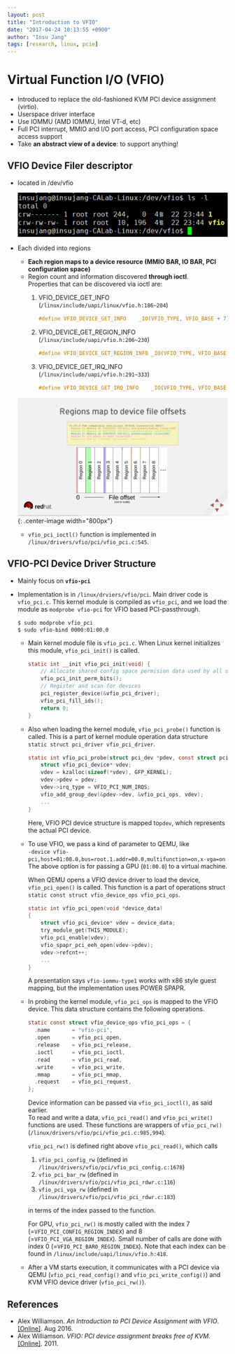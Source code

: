 ```yaml
---
layout: post
title: "Introduction to VFIO"
date: "2017-04-24 10:13:55 +0900"
author: "Insu Jang"
tags: [research, linux, pcie]
---
```


# Virtual Function I/O (VFIO)
- Introduced to replace the old-fashioned KVM PCI device assignment (virtio).
- Userspace driver interface
- Use IOMMU (AMD IOMMU, Intel VT-d, etc)
- Full PCI interrupt, MMIO and I/O port access, PCI configuration space access support
- Take **an abstract view of a device**: to support anything!

## VFIO Device Filer descriptor
- located in /dev/vfio

    ![vfio_list](/assets/images/vfio_list.png)
- Each divided into regions
    - **Each region maps to a device resource (MMIO BAR, IO BAR, PCI configuration space)**
    - Region count and information discovered **through ioctl**.  
    Properties that can be discovered via ioctl are:
        1. VFIO_DEVICE_GET_INFO (`/linux/include/uapi/linux/vfio.h:186~204`)

            ```c
            #define VFIO_DEVICE_GET_INFO    _IO(VFIO_TYPE, VFIO_BASE + 7)
            ```
        2. VFIO_DEVICE_GET_REGION_INFO (`/linux/include/uapi/vfio.h:206~230`)

            ```c
            #define VFIO_DEVICE_GET_REGION_INFO _IO(VFIO_TYPE, VFIO_BASE + 8)
            ```
        3. VFIO_DEVICE_GET_IRQ_INFO (`/linux/include/uapi/vfio.h:291~333`)

            ```c
            #define VFIO_DEVICE_GET_IRQ_INFO    _IO(VFIO_TYPE, VFIO_BASE + 9)
            ```

    ![vfio_regionmap](/assets/images/vfio_regionmap.png){: .center-image width="800px"}
    - `vfio_pci_ioctl()` function is implemented in `/linux/drivers/vfio/pci/vfio_pci.c:545`.

## VFIO-PCI Device Driver Structure
- Mainly focus on **`vfio-pci`**
- Implementation is in `/linux/drviers/vfio/pci`. Main driver code is `vfio_pci.c`. This kernel module is compiled as `vfio_pci`, and we load the module as `modprobe vfio-pci` for VFIO based PCI-passthrough.

    ```
    $ sudo modprobe vfio_pci
    $ sudo vfio-bind 0000:01:00.0
    ```
    - Main kernel module file is `vfio_pci.c`. When Linux kernel initializes this module, `vfio_pci_init()` is called.

        ```c
        static int __init vfio_pci_init(void) {
            // Allocate shared config space permision data used by all devices
            vfio_pci_init_perm_bits();
            // Register and scan for devices
            pci_register_device(&vfio_pci_driver);
            vfio_pci_fill_ids();
            return 0;
        }
        ```
    - Also when loading the kernel module, `vfio_pci_probe()` function is called. This is a part of kernel module operation data structure `static struct pci_driver vfio_pci_driver`.

        ```c
        static int vfio_pci_probe(struct pci_dev *pdev, const struct pci_device_id *id) {
            struct vfio_pci_device* vdev;
            vdev = kzalloc(sizeof(*vdev), GFP_KERNEL);
            vdev->pdev = pdev;
            vdev->irq_type = VFIO_PCI_NUM_IRQS;
            vfio_add_group_dev(&pdev->dev, &vfio_pci_ops, vdev);
            ...
        }
        ```

        Here, VFIO PCI device structure is mapped to`pdev`, which represents the actual PCI device.

    - To use VFIO, we pass a kind of parameter to QEMU, like  
    `-device vfio-pci,host=01:00.0,bus=root.1.addr=00.0,multifunction=on,x-vga=on`  
    The above option is for passing a GPU (`01:00.0`) to a virtual machine.

        When QEMU opens a VFIO device driver to load the device, `vfio_pci_open()` is called. This function is a part of operations struct `static const struct vfio_device_ops vfio_pci_ops`.

        ```c
        static int vfio_pci_open(void *device_data)
        {
            struct vfio_pci_device* vdev = device_data;
            try_module_get(THIS_MODULE);
            vfio_pci_enable(vdev);
            vfio_spapr_pci_eeh_open(vdev->pdev);
            vdev->refcnt++;
            ...
        }
        ```
        A presentation says `vfio-iommu-type1` works with x86 style guest mapping, but the implementation uses POWER SPAPR.

    - In probing the kernel module, `vfio_pci_ops` is mapped to the VFIO device. This data structure contains the following operations.

        ```c
        static const struct vfio_device_ops vfio_pci_ops = {
          .name       = "vfio-pci",
          .open       = vfio_pci_open,
          .release    = vfio_pci_release,
          .ioctl      = vfio_pci_ioctl,
          .read       = vfio_pci_read,
          .write      = vfio_pci_write,
          .mmap       = vfio_pci_mmap,
          .request    = vfio_pci_request,
        };
        ```

        Device information can be passed via `vfio_pci_ioctl()`, as said earlier.  
        To read and write a data, `vfio_pci_read()` and `vfio_pci_write()` functions are used.
        These functions are wrappers of `vfio_pci_rw()` (`/linux/drivers/vfio/pci/vfio_pci.c:985,994`).

        `vfio_pci_rw()` is defined right above `vfio_pci_read()`, which calls
        1. `vfio_pci_config_rw` (defined in `/linux/drivers/vfio/pci/vfio_pci_config.c:1678`)
        2. `vfio_pci_bar_rw` (defined in `/linux/drivers/vfio/pci/vfio_pci_rdwr.c:116`)
        3. `vfio_pci_vga_rw` (defined in `/linux/drivers/vfio/pci/vfio_pci_rdwr.c:183`)

        in terms of the index passed to the function.

        For GPU, `vfio_pci_rw()` is mostly called with the index 7 (=`VFIO_PCI_CONFIG_REGION_INDEX`) and 8 (=`VFIO_PCI_VGA_REGION_INDEX`). Small number of calls are done with index 0 (=`VFIO_PCI_BAR0_REGION_INDEX`). Note that each index can be found in `/linux/include/uapi/linux/vfio.h:418`.
    - After a VM starts execution, it communicates with a PCI device via QEMU (`vfio_pci_read_config()` and `vfio_pci_write_config()`) and KVM VFIO device driver (`vfio_pci_rw()`).

## References
- Alex Williamson. *An Introduction to PCI Device Assignment with VFIO*. [\[Online\]](http://events.linuxfoundation.org/sites/events/files/slides/An%20Introduction%20to%20PCI%20Device%20Assignment%20with%20VFIO%20-%20Williamson%20-%202016-08-30_0.pdf). Aug 2016.
- Alex Williamson. *VFIO: PCI device assignment breaks free of KVM*. [\[Online\]](http://www.linux-kvm.org/images/d/d1/2011-forum-VFIO.pdf). 2011.
